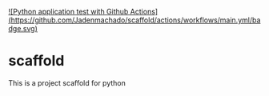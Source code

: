 [![Python application test with Github Actions]
(https://github.com/Jadenmachado/scaffold/actions/workflows/main.yml/badge.svg)](https://github.com/Jadenmachado/scaffold/actions/workflows/main.yml)

# scaffold
This is a project scaffold for python
